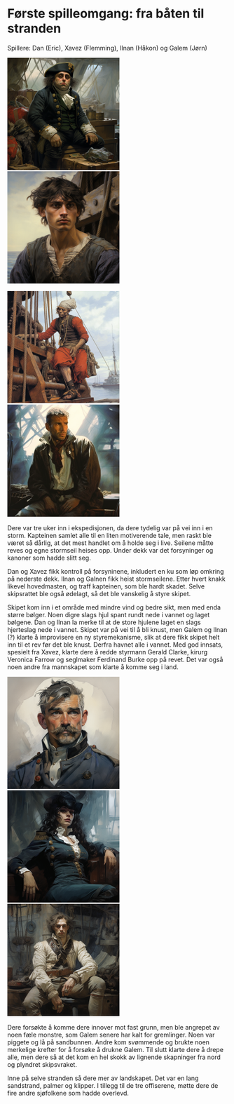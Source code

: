 # Første spilleomgang: fra båten til stranden

Spillere: Dan (Eric), Xavez (Flemming), Ilnan (Håkon) og Galem (Jørn)

<img src="images/dan_mini.png" alt="Dan"/> <img src="images/xavez_mini.png" alt="Dan"/>

<img src="images/ilnan_mini.png" alt="Dan"/> <img src="images/galem_mini.png" alt="Dan"/>

Dere var tre uker inn i ekspedisjonen, da dere tydelig var på vei inn i en storm. Kapteinen samlet alle til en liten motiverende tale, men raskt ble været så dårlig, at det mest handlet om å holde seg i live. Seilene måtte reves og egne stormseil heises opp. Under dekk var det forsyninger og kanoner som hadde slitt seg. 

Dan og Xavez fikk kontroll på forsyninene, inkludert en ku som løp omkring på nederste dekk. Ilnan og Galnen fikk heist stormseilene.  Etter hvert knakk likevel hovedmasten, og traff kapteinen, som ble hardt skadet. Selve skipsrattet ble også ødelagt, så det ble vanskelig å styre skipet.

Skipet kom inn i et område med mindre vind og bedre sikt, men med enda større bølger. Noen digre slags hjul spant rundt nede i vannet og laget bølgene. Dan og Ilnan la merke til at de store hjulene laget en slags hjerteslag nede i vannet. Skipet var på vei til å bli knust, men Galem og Ilnan (?) klarte å improvisere en ny styremekanisme, slik at dere fikk skipet helt inn til et rev før det ble knust. Derfra havnet alle i vannet. Med god innsats, spesielt fra Xavez, klarte dere å redde styrmann Gerald Clarke, kirurg Veronica Farrow og seglmaker Ferdinand Burke opp på revet. Det var også noen andre fra mannskapet som klarte å komme seg i land.

<img src="images/clarke_mini.png" alt="Clarke"/> <img src="images/surgeon_mini.png" alt="Surgeon"/> <img src="images/sailmaker_mini.png" alt="Sailmaker"/>

Dere forsøkte å komme dere innover mot fast grunn, men ble angrepet av noen fæle monstre, som Galem senere har kalt for gremlinger. Noen var piggete og lå på sandbunnen. Andre kom svømmende og brukte noen merkelige krefter for å forsøke å drukne Galem. Til slutt klarte dere å drepe alle, men dere så at det kom en hel skokk av lignende skapninger fra nord og plyndret skipsvraket.

Inne på selve stranden så dere mer av landskapet. Det var en lang sandstrand, palmer og klipper. I tillegg til de tre offiserene, møtte dere de fire andre sjøfolkene som hadde overlevd.
